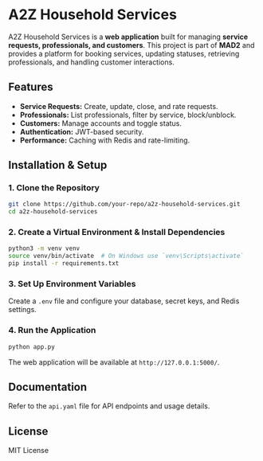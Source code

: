# A2Z Household Services

A2Z Household Services is a **web application** built for managing **service requests, professionals, and customers**. This project is part of **MAD2** and provides a platform for booking services, updating statuses, retrieving professionals, and handling customer interactions.

## Features
- **Service Requests:** Create, update, close, and rate requests.
- **Professionals:** List professionals, filter by service, block/unblock.
- **Customers:** Manage accounts and toggle status.
- **Authentication:** JWT-based security.
- **Performance:** Caching with Redis and rate-limiting.

## Installation & Setup
### **1. Clone the Repository**
```bash
git clone https://github.com/your-repo/a2z-household-services.git
cd a2z-household-services
```

### **2. Create a Virtual Environment & Install Dependencies**
```bash
python3 -m venv venv
source venv/bin/activate  # On Windows use `venv\Scripts\activate`
pip install -r requirements.txt
```

### **3. Set Up Environment Variables**
Create a `.env` file and configure your database, secret keys, and Redis settings.

### **4. Run the Application**
```bash
python app.py 
```
The web application will be available at `http://127.0.0.1:5000/`.

## Documentation
Refer to the `api.yaml` file for API endpoints and usage details.

## License
MIT License